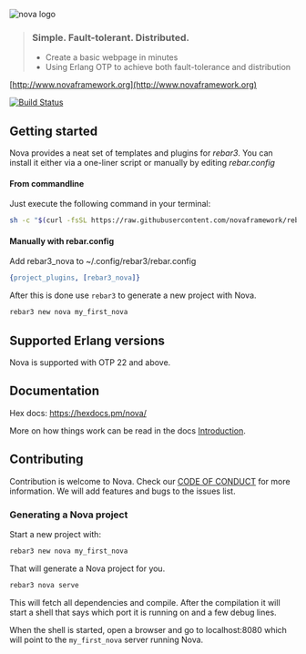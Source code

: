 ![nova logo](https://raw.githubusercontent.com/novaframework/nova/master/priv/static/nova.png)

> ### Simple. Fault-tolerant. Distributed.
> - Create a basic webpage in minutes
> - Using Erlang OTP to achieve both fault-tolerance and distribution

[http://www.novaframework.org](http://www.novaframework.org)

[![Build Status](https://travis-ci.org/novaframework/nova.svg?branch=master)](https://travis-ci.org/novaframework/nova)

## Getting started

Nova provides a neat set of templates and plugins for *rebar3*. You can install it either via a one-liner script or manually by editing *rebar.config*

#### From commandline

Just execute the following command in your terminal:

```bash
sh -c "$(curl -fsSL https://raw.githubusercontent.com/novaframework/rebar3_nova/master/install.sh)"
```

#### Manually with rebar.config

Add rebar3_nova to ~/.config/rebar3/rebar.config
```erlang
{project_plugins, [rebar3_nova]}
```


After this is done use `rebar3` to generate a new project with Nova.

```bash
rebar3 new nova my_first_nova
```




## Supported Erlang versions

Nova is supported with OTP 22 and above.

## Documentation

Hex docs: https://hexdocs.pm/nova/

More on how things work can be read in the docs [Introduction](docs/).

## Contributing

Contribution is welcome to Nova. Check our [CODE OF CONDUCT](CODE_OF_CONDUCT.md) for more information. We will add features and bugs to the issues list.

### Generating a Nova project

Start a new project with:

```bash
rebar3 new nova my_first_nova
```

That will generate a Nova project for you.

```bash
rebar3 nova serve
```

This will fetch all dependencies and compile. After the compilation it will start a shell that says which port it is running on and a few debug lines.

When the shell is started, open a browser and go to localhost:8080 which will point to the `my_first_nova` server running Nova.
